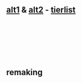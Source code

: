 
## [alt1](https://github.com/faggore) & [alt2](https://github.com/sourkwit) - [tierlist](https://rentry.co/github-tierlist)

<p align="center">
<img src= >
<p align="center">
  <img src= > <img src= > <img src= > 
<img src= > 
  <p align="center">
<img src= > <img src= > <img src= >
<p align="center">
<img src= > <img src= > <img src= >

## remaking
‎ ‎‎ ‎‎ ‎
‎ 
